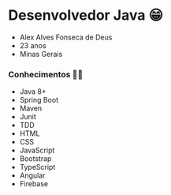 # Desenvolvedor Java 😁

- Alex Alves Fonseca de Deus
- 23 anos
- Minas Gerais

### Conhecimentos 🧑‍💻

- Java 8+
- Spring Boot
- Maven
- Junit
- TDD
- HTML
- CSS
- JavaScript
- Bootstrap
- TypeScript
- Angular
- Firebase
